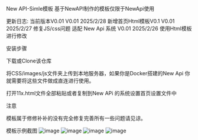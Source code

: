New API-Simle模板
基于NewAPI制作的模板仅限于NewApi使用 

更新日志:  当前版本V0.01
    V0.01     2025/2/28 新增首页Html模板V0.1
    V0.01     2025/2/27 修复JS/css问题 适配 New Api 系统
    V0.01     2025/2/26 使用Html模板进行修改

安装步骤

下载或Clone该仓库

将CSS/images/js文件夹上传到本地服务器，如果你是Docker搭建的New Api 你就需要将这些文件做成直连进行使用。

打开11x.html文件全部粘贴或者复制到New APi 的系统设置首页设置文件中

注意

模板属于修修补补的没有完全修复完善所有一些问题请见谅。

模板示例截图
![image](https://github.com/user-attachments/assets/d6be74b2-6594-4edb-918c-1d2b3cd4dda6)
![image](https://github.com/user-attachments/assets/2bf469d0-f3c0-4d97-9200-4ea64a386a3f)
![image](https://github.com/user-attachments/assets/4b49ce6f-6940-415c-8edc-8f372160e5d2)
![image](https://github.com/user-attachments/assets/16b0935a-5c49-4a25-b848-d05617be69be)
